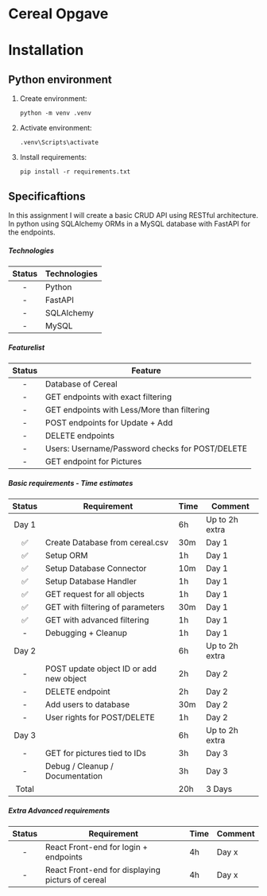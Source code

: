 # Cereal Opgave

# Installation

## Python environment

1. Create environment:
    ```
    python -m venv .venv
    ```

2. Activate environment:
    ```
    .venv\Scripts\activate
    ```

3. Install requirements:
    ```
    pip install -r requirements.txt
    ```

## Specificaftions
In this assignment I will create a basic CRUD API using RESTful architecture. In python using SQLAlchemy ORMs in a MySQL database with FastAPI for the endpoints.

##### Technologies
Status | Technologies |
:---:| --- |
-| Python
-| FastAPI
-| SQLAlchemy
-| MySQL 

##### Featurelist
Status | Feature |
:---:| --- |
-| Database of Cereal
-| GET endpoints with exact filtering
-| GET endpoints with Less/More than filtering
-| POST endpoints for Update + Add
-| DELETE endpoints
-| Users: Username/Password checks for POST/DELETE
-| GET endpoint for Pictures

##### Basic requirements - Time estimates
Status | Requirement | Time | Comment
:---:| --- | --- | ---
Day 1|  | 6h | Up to 2h extra
✅| Create Database from cereal.csv | 30m | Day 1
✅| Setup ORM | 1h | Day 1
✅| Setup Database Connector | 10m | Day 1
✅| Setup Database Handler | 1h | Day 1
✅| GET request for all objects | 1h | Day 1
✅| GET with filtering of parameters | 30m | Day 1
✅| GET with advanced filtering  | 1h | Day 1
-| Debugging + Cleanup  | 1h | Day 1
Day 2|  | 6h | Up to 2h extra
-| POST update object ID or add new object  | 2h | Day 2
-| DELETE endpoint  | 2h | Day 2
-| Add users to database  | 30m | Day 2
-| User rights for POST/DELETE  | 1h | Day 2
Day 3|  | 6h | Up to 2h extra
-| GET for pictures tied to IDs | 3h | Day 3
-| Debug / Cleanup / Documentation | 3h | Day 3
Total |  | 20h | 3 Days

##### Extra Advanced requirements
Status | Requirement | Time | Comment
:---:| --- | --- | ---
-| React Front-end for login + endpoints | 4h | Day x
-| React Front-end for displaying picturs of cereal | 4h | Day x